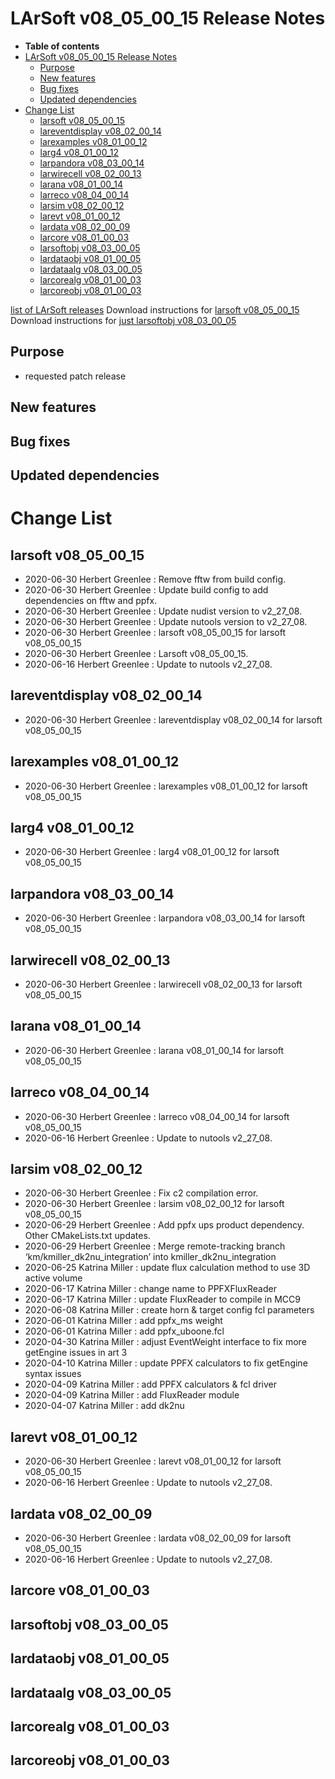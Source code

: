 LArSoft v08\_05\_00\_15 Release Notes
=============================================================================

-   **Table of contents**
-   [LArSoft v08\_05\_00\_15 Release Notes](#LArSoft-v08_05_00_15-Release-Notes)
    -   [Purpose](#Purpose)
    -   [New features](#New-features)
    -   [Bug fixes](#Bug-fixes)
    -   [Updated dependencies](#Updated-dependencies)
-   [Change List](#Change-List)
    -   [larsoft v08\_05\_00\_15](#larsoft-v08_05_00_15)
    -   [lareventdisplay v08\_02\_00\_14](#lareventdisplay-v08_02_00_14)
    -   [larexamples v08\_01\_00\_12](#larexamples-v08_01_00_12)
    -   [larg4 v08\_01\_00\_12](#larg4-v08_01_00_12)
    -   [larpandora v08\_03\_00\_14](#larpandora-v08_03_00_14)
    -   [larwirecell v08\_02\_00\_13](#larwirecell-v08_02_00_13)
    -   [larana v08\_01\_00\_14](#larana-v08_01_00_14)
    -   [larreco v08\_04\_00\_14](#larreco-v08_04_00_14)
    -   [larsim v08\_02\_00\_12](#larsim-v08_02_00_12)
    -   [larevt v08\_01\_00\_12](#larevt-v08_01_00_12)
    -   [lardata v08\_02\_00\_09](#lardata-v08_02_00_09)
    -   [larcore v08\_01\_00\_03](#larcore-v08_01_00_03)
    -   [larsoftobj v08\_03\_00\_05](#larsoftobj-v08_03_00_05)
    -   [lardataobj v08\_01\_00\_05](#lardataobj-v08_01_00_05)
    -   [lardataalg v08\_03\_00\_05](#lardataalg-v08_03_00_05)
    -   [larcorealg v08\_01\_00\_03](#larcorealg-v08_01_00_03)
    -   [larcoreobj v08\_01\_00\_03](#larcoreobj-v08_01_00_03)

[list of LArSoft releases](LArSoft_release_list)
Download instructions for [larsoft v08\_05\_00\_15](http://scisoft.fnal.gov/scisoft/bundles/larsoft/v08_05_00_15/larsoft-v08_05_00_15.html)
Download instructions for [just larsoftobj v08\_03\_00\_05](http://scisoft.fnal.gov/scisoft/bundles/larsoftobj/v08_03_00_05/larsoftobj-v08_03_00_05.html)

Purpose
--------------------

-   requested patch release

New features
------------------------------

Bug fixes
------------------------

Updated dependencies
----------------------------------------------

Change List
============================

larsoft v08\_05\_00\_15
-------------------------------------------------

-   2020-06-30 Herbert Greenlee : Remove fftw from build config.
-   2020-06-30 Herbert Greenlee : Update build config to add dependencies on fftw and ppfx.
-   2020-06-30 Herbert Greenlee : Update nudist version to v2\_27\_08.
-   2020-06-30 Herbert Greenlee : Update nutools version to v2\_27\_08.
-   2020-06-30 Herbert Greenlee : larsoft v08\_05\_00\_15 for larsoft v08\_05\_00\_15
-   2020-06-30 Herbert Greenlee : Larsoft v08\_05\_00\_15.
-   2020-06-16 Herbert Greenlee : Update to nutools v2\_27\_08.

lareventdisplay v08\_02\_00\_14
-----------------------------------------------------------------

-   2020-06-30 Herbert Greenlee : lareventdisplay v08\_02\_00\_14 for larsoft v08\_05\_00\_15

larexamples v08\_01\_00\_12
---------------------------------------------------------

-   2020-06-30 Herbert Greenlee : larexamples v08\_01\_00\_12 for larsoft v08\_05\_00\_15

larg4 v08\_01\_00\_12
---------------------------------------------

-   2020-06-30 Herbert Greenlee : larg4 v08\_01\_00\_12 for larsoft v08\_05\_00\_15

larpandora v08\_03\_00\_14
-------------------------------------------------------

-   2020-06-30 Herbert Greenlee : larpandora v08\_03\_00\_14 for larsoft v08\_05\_00\_15

larwirecell v08\_02\_00\_13
---------------------------------------------------------

-   2020-06-30 Herbert Greenlee : larwirecell v08\_02\_00\_13 for larsoft v08\_05\_00\_15

larana v08\_01\_00\_14
-----------------------------------------------

-   2020-06-30 Herbert Greenlee : larana v08\_01\_00\_14 for larsoft v08\_05\_00\_15

larreco v08\_04\_00\_14
-------------------------------------------------

-   2020-06-30 Herbert Greenlee : larreco v08\_04\_00\_14 for larsoft v08\_05\_00\_15
-   2020-06-16 Herbert Greenlee : Update to nutools v2\_27\_08.

larsim v08\_02\_00\_12
-----------------------------------------------

-   2020-06-30 Herbert Greenlee : Fix c2 compilation error.
-   2020-06-30 Herbert Greenlee : larsim v08\_02\_00\_12 for larsoft v08\_05\_00\_15
-   2020-06-29 Herbert Greenlee : Add ppfx ups product dependency. Other CMakeLists.txt updates.
-   2020-06-29 Herbert Greenlee : Merge remote-tracking branch ‘km/kmiller\_dk2nu\_integration’ into kmiller\_dk2nu\_integration
-   2020-06-25 Katrina Miller : update flux calculation method to use 3D active volume
-   2020-06-17 Katrina Miller : change name to PPFXFluxReader
-   2020-06-17 Katrina Miller : update FluxReader to compile in MCC9
-   2020-06-08 Katrina Miller : create horn & target config fcl parameters
-   2020-06-01 Katrina Miller : add ppfx\_ms weight
-   2020-06-01 Katrina Miller : add ppfx\_uboone.fcl
-   2020-04-30 Katrina Miller : adjust EventWeight interface to fix more getEngine issues in art 3
-   2020-04-10 Katrina Miller : update PPFX calculators to fix getEngine syntax issues
-   2020-04-09 Katrina Miller : add PPFX calculators & fcl driver
-   2020-04-09 Katrina Miller : add FluxReader module
-   2020-04-07 Katrina Miller : add dk2nu

larevt v08\_01\_00\_12
-----------------------------------------------

-   2020-06-30 Herbert Greenlee : larevt v08\_01\_00\_12 for larsoft v08\_05\_00\_15
-   2020-06-16 Herbert Greenlee : Update to nutools v2\_27\_08.

lardata v08\_02\_00\_09
-------------------------------------------------

-   2020-06-30 Herbert Greenlee : lardata v08\_02\_00\_09 for larsoft v08\_05\_00\_15
-   2020-06-16 Herbert Greenlee : Update to nutools v2\_27\_08.

larcore v08\_01\_00\_03
-------------------------------------------------

larsoftobj v08\_03\_00\_05
-------------------------------------------------------

lardataobj v08\_01\_00\_05
-------------------------------------------------------

lardataalg v08\_03\_00\_05
-------------------------------------------------------

larcorealg v08\_01\_00\_03
-------------------------------------------------------

larcoreobj v08\_01\_00\_03
-------------------------------------------------------
